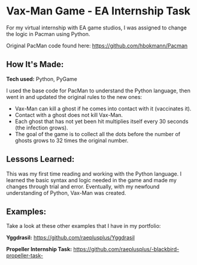 # Vax-Man Game - EA Internship Task
For my virtual internship with EA game studios, I was assigned to change the logic in Pacman using Python. 

Original PacMan code found here: https://github.com/hbokmann/Pacman

## How It's Made:

**Tech used:** Python, PyGame

I used the base code for PacMan to understand the Python language, then went in and updated the original rules to the new ones: 
- Vax-Man can kill a ghost if he comes into contact with it (vaccinates it).
- Contact with a ghost does not kill Vax-Man.
- Each ghost that has not yet been hit multiplies itself every 30 seconds (the infection grows).
- The goal of the game is to collect all the dots before the number of ghosts grows to 32 times the original number.

## Lessons Learned:

This was my first time reading and working with the Python language. I learned the basic syntax and logic needed in the game and made my changes through trial and error. Eventually, with my newfound understanding of Python, Vax-Man was created.

## Examples:
Take a look at these other examples that I have in my portfolio:

**Yggdrasil:** https://github.com/raeplusplus/Yggdrasil

**Propeller Internship Task:** https://github.com/raeplusplus/-blackbird-propeller-task-



